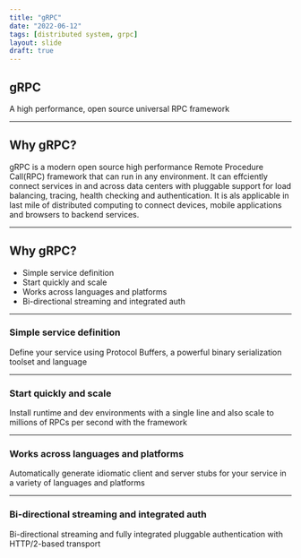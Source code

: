 ```yaml
---
title: "gRPC"
date: "2022-06-12"
tags: [distributed system, grpc]
layout: slide
draft: true
---
```


## gRPC

A high performance, open source universal RPC framework

---

## Why gRPC?

gRPC is a modern open source high performance Remote Procedure Call(RPC) framework that can run in any environment. It can effciently connect services in and across data centers with pluggable support for load balancing, tracing, health checking and authentication. It is als applicable in last mile of distributed computing to connect devices, mobile applications and browsers to backend services.

---

## Why gRPC?

- Simple service definition
- Start quickly and scale
- Works across languages and platforms
- Bi-directional streaming and integrated auth

---

### Simple service definition

Define your service using Protocol Buffers, a powerful binary serialization toolset and language

---

### Start quickly and scale

Install runtime and dev environments with a single line and also scale to millions of RPCs per second with the framework

---

### Works across languages and platforms

Automatically generate idiomatic client and server stubs for your service in a variety of languages and platforms

---

### Bi-directional streaming and integrated auth

Bi-directional streaming and fully integrated pluggable authentication with HTTP/2-based transport
